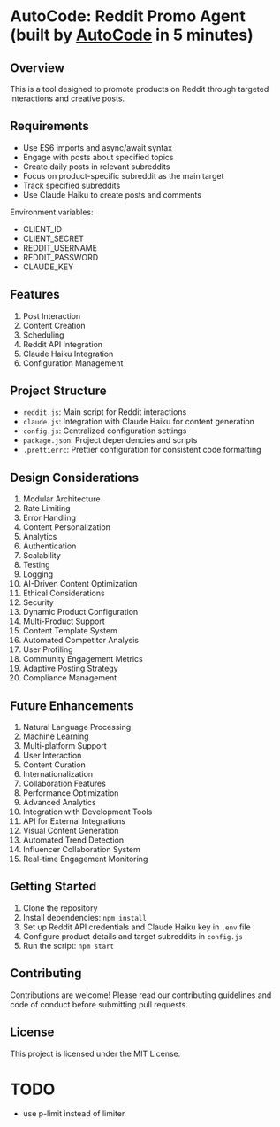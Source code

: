 # AutoCode: Reddit Promo Agent (built by [AutoCode](https://autocode.work) in 5 minutes)

## Overview

This is a tool designed to promote products on Reddit through targeted
interactions and creative posts.

## Requirements

-   Use ES6 imports and async/await syntax
-   Engage with posts about specified topics
-   Create daily posts in relevant subreddits
-   Focus on product-specific subreddit as the main target
-   Track specified subreddits
-   Use Claude Haiku to create posts and comments

Environment variables:

-   CLIENT_ID
-   CLIENT_SECRET
-   REDDIT_USERNAME
-   REDDIT_PASSWORD
-   CLAUDE_KEY

## Features

1. Post Interaction
2. Content Creation
3. Scheduling
4. Reddit API Integration
5. Claude Haiku Integration
6. Configuration Management

## Project Structure

-   `reddit.js`: Main script for Reddit interactions
-   `claude.js`: Integration with Claude Haiku for content generation
-   `config.js`: Centralized configuration settings
-   `package.json`: Project dependencies and scripts
-   `.prettierrc`: Prettier configuration for consistent code formatting

## Design Considerations

1. Modular Architecture
2. Rate Limiting
3. Error Handling
4. Content Personalization
5. Analytics
6. Authentication
7. Scalability
8. Testing
9. Logging
10. AI-Driven Content Optimization
11. Ethical Considerations
12. Security
13. Dynamic Product Configuration
14. Multi-Product Support
15. Content Template System
16. Automated Competitor Analysis
17. User Profiling
18. Community Engagement Metrics
19. Adaptive Posting Strategy
20. Compliance Management

## Future Enhancements

1. Natural Language Processing
2. Machine Learning
3. Multi-platform Support
4. User Interaction
5. Content Curation
6. Internationalization
7. Collaboration Features
8. Performance Optimization
9. Advanced Analytics
10. Integration with Development Tools
11. API for External Integrations
12. Visual Content Generation
13. Automated Trend Detection
14. Influencer Collaboration System
15. Real-time Engagement Monitoring

## Getting Started

1. Clone the repository
2. Install dependencies: `npm install`
3. Set up Reddit API credentials and Claude Haiku key in `.env` file
4. Configure product details and target subreddits in `config.js`
5. Run the script: `npm start`

## Contributing

Contributions are welcome! Please read our contributing guidelines and code of conduct before
submitting pull requests.

## License

This project is licensed under the MIT License.

# TODO

-   use p-limit instead of limiter
